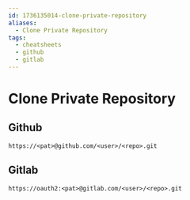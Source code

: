 ```yaml
---
id: 1736135014-clone-private-repository
aliases:
  - Clone Private Repository
tags:
  - cheatsheets
  - github
  - gitlab
---
```


# Clone Private Repository

## Github

```
https://<pat>@github.com/<user>/<repo>.git
```

## Gitlab

```
https://oauth2:<pat>@gitlab.com/<user>/<repo>.git
```
